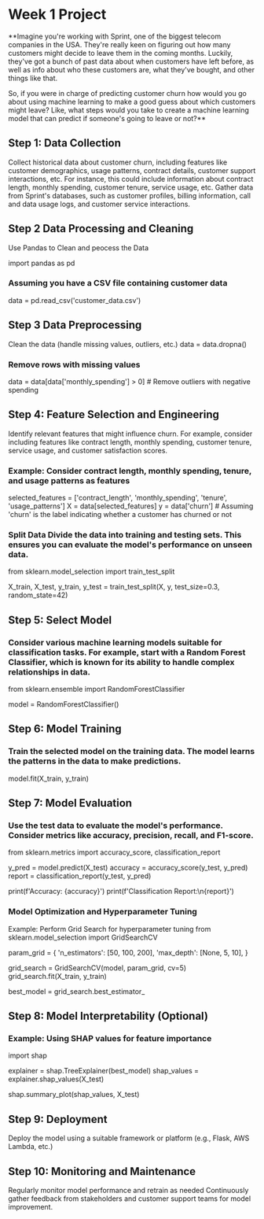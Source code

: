 # Week 1 Project
**Imagine you're working with Sprint, one of the biggest telecom companies in the USA. They're really keen on figuring out how many customers might decide to leave them in the coming months. Luckily, they've got a bunch of past data about when customers have left before, as well as info about who these customers are, what they've bought, and other things like that.

So, if you were in charge of predicting customer churn how would you go about using machine learning to make a good guess about which customers might leave? Like, what steps would you take to create a machine learning model that can predict if someone's going to leave or not?**

## Step 1: Data Collection 
Collect historical data about customer churn, including features like customer demographics, usage patterns, contract details,
customer support interactions, etc. For instance, this could include information about contract length, monthly spending, 
customer tenure, service usage, etc. Gather data from Sprint's databases, such as customer profiles, billing information, 
call and data usage logs, and customer service interactions.
## Step 2 Data Processing and Cleaning
Use Pandas to Clean and peocess the Data

import pandas as pd

### Assuming you have a CSV file containing customer data
data = pd.read_csv('customer_data.csv')

## Step 3 Data Preprocessing 
Clean the data (handle missing values, outliers, etc.)
data = data.dropna()  

### Remove rows with missing values
data = data[data['monthly_spending'] > 0]  # Remove outliers with negative spending

## Step 4: Feature Selection and Engineering
Identify relevant features that might influence churn. For example, consider including features like contract length,
 monthly spending, customer tenure, service usage, and customer satisfaction scores.

### Example: Consider contract length, monthly spending, tenure, and usage patterns as features
selected_features = ['contract_length', 'monthly_spending', 'tenure', 'usage_patterns']
X = data[selected_features]
y = data['churn']  # Assuming 'churn' is the label indicating whether a customer has churned or not

### Split Data Divide the data into training and testing sets. This ensures you can evaluate the model's performance on unseen data.
from sklearn.model_selection import train_test_split

X_train, X_test, y_train, y_test = train_test_split(X, y, test_size=0.3, random_state=42)

## Step 5: Select Model 
### Consider various machine learning models suitable for classification tasks. For example, start with a Random Forest Classifier, which is known for its ability to handle complex relationships in data.
from sklearn.ensemble import RandomForestClassifier

model = RandomForestClassifier()

## Step 6: Model Training
### Train the selected model on the training data. The model learns the patterns in the data to make predictions.
model.fit(X_train, y_train)

## Step 7: Model Evaluation
### Use the test data to evaluate the model's performance. Consider metrics like accuracy, precision, recall, and F1-score.
from sklearn.metrics import accuracy_score, classification_report

y_pred = model.predict(X_test)
accuracy = accuracy_score(y_test, y_pred)
report = classification_report(y_test, y_pred)

print(f'Accuracy: {accuracy}')
print(f'Classification Report:\n{report}')

### Model Optimization and Hyperparameter Tuning
 Example: Perform Grid Search for hyperparameter tuning
from sklearn.model_selection import GridSearchCV

param_grid = {
    'n_estimators': [50, 100, 200],
    'max_depth': [None, 5, 10],
}

grid_search = GridSearchCV(model, param_grid, cv=5)
grid_search.fit(X_train, y_train)

best_model = grid_search.best_estimator_

## Step 8: Model Interpretability (Optional)
### Example: Using SHAP values for feature importance
import shap

explainer = shap.TreeExplainer(best_model)
shap_values = explainer.shap_values(X_test)

shap.summary_plot(shap_values, X_test)

## Step 9: Deployment
 Deploy the model using a suitable framework or platform (e.g., Flask, AWS Lambda, etc.)

## Step 10: Monitoring and Maintenance
 Regularly monitor model performance and retrain as needed
 Continuously gather feedback from stakeholders and customer support teams for model improvement.